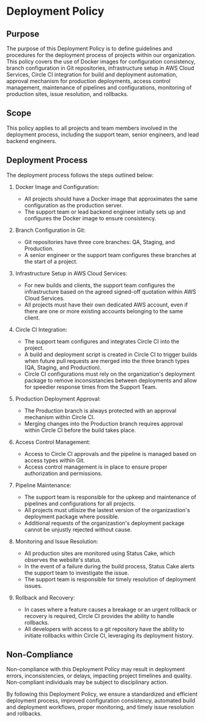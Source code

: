 # Deployment Policy

## Purpose

The purpose of this Deployment Policy is to define guidelines and procedures for the deployment process of projects within our organization. This policy covers the use of Docker images for configuration consistency, branch configuration in Git repositories, infrastructure setup in AWS Cloud Services, Circle CI integration for build and deployment automation, approval mechanism for production deployments, access control management, maintenance of pipelines and configurations, monitoring of production sites, issue resolution, and rollbacks.

## Scope

This policy applies to all projects and team members involved in the deployment process, including the support team, senior engineers, and lead backend engineers.

## Deployment Process

The deployment process follows the steps outlined below:

1. Docker Image and Configuration:
   - All projects should have a Docker image that approximates the same configuration as the production server.
   - The support team or lead backend engineer initially sets up and configures the Docker image to ensure consistency.

2. Branch Configuration in Git:
   - Git repositories have three core branches: QA, Staging, and Production.
   - A senior engineer or the support team configures these branches at the start of a project.

3. Infrastructure Setup in AWS Cloud Services:
   - For new builds and clients, the support team configures the infrastructure based on the agreed signed-off quotation within AWS Cloud Services.
   - All projects must have their own dedicated AWS account, even if there are one or more existing accounts belonging to the same client.

4. Circle CI Integration:
   - The support team configures and integrates Circle CI into the project.
   - A build and deployment script is created in Circle CI to trigger builds when future pull requests are merged into the three branch types (QA, Staging, and Production).
   - Circle CI configurations must rely on the organization's deployment package to remove inconsistancies between deployments and allow for speedier response times from the Support Team.

5. Production Deployment Approval:
   - The Production branch is always protected with an approval mechanism within Circle CI.
   - Merging changes into the Production branch requires approval within Circle CI before the build takes place.

6. Access Control Management:
   - Access to Circle CI approvals and the pipeline is managed based on access types within Git.
   - Access control management is in place to ensure proper authorization and permissions.

7. Pipeline Maintenance:
   - The support team is responsible for the upkeep and maintenance of pipelines and configurations for all projects.
   - All projects must utlisize the lastest version of the organizastion's deployment package where possible.
   - Additional requests of the organizastion's deployment package cannot be unjustly rejected without cause.

8. Monitoring and Issue Resolution:
   - All production sites are monitored using Status Cake, which observes the website's status.
   - In the event of a failure during the build process, Status Cake alerts the support team to investigate the issue.
   - The support team is responsible for timely resolution of deployment issues.

9. Rollback and Recovery:
   - In cases where a feature causes a breakage or an urgent rollback or recovery is required, Circle CI provides the ability to handle rollbacks.
   - All developers with access to a git repository have the ability to initiate rollbacks within Circle CI, leveraging its deployment history.

## Non-Compliance

Non-compliance with this Deployment Policy may result in deployment errors, inconsistencies, or delays, impacting project timelines and quality. Non-compliant individuals may be subject to disciplinary action.

By following this Deployment Policy, we ensure a standardized and efficient deployment process, improved configuration consistency, automated build and deployment workflows, proper monitoring, and timely issue resolution and rollbacks.
